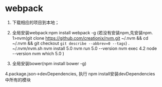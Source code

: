 # webpack

1. 下载相应的项目到本地；

2. 全局安装webpack:npm install webpack -g
    (若没有安装npm,先安装npm.
    1>nvm(git clone https://github.com/creationix/nvm.git ~/.nvm && cd ~/.nvm && git checkout `git describe --abbrev=0 --tags`)
    . ~/.nvm/nvm.sh
    nvm install 5.0
    nvm run 5.0 --version
    nvm exec 4.2 node --version
    nvm which 5.0
    )

3.  全局安装bower(npm install bower -g)

4.package.json->devDependencies,
    执行 npm install安装devDependencies中所有的模块

